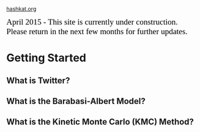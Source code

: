[hashkat.org](http://hashkat.org)

<span style="color:black; font-family:Georgia; font-size:1.5em;">April 2015 - This site is currently under construction. Please return in the next few months for further updates. </span>

# Getting Started

## What is Twitter?

## What is the Barabasi-Albert Model?

## What is the Kinetic Monte Carlo (KMC) Method?


